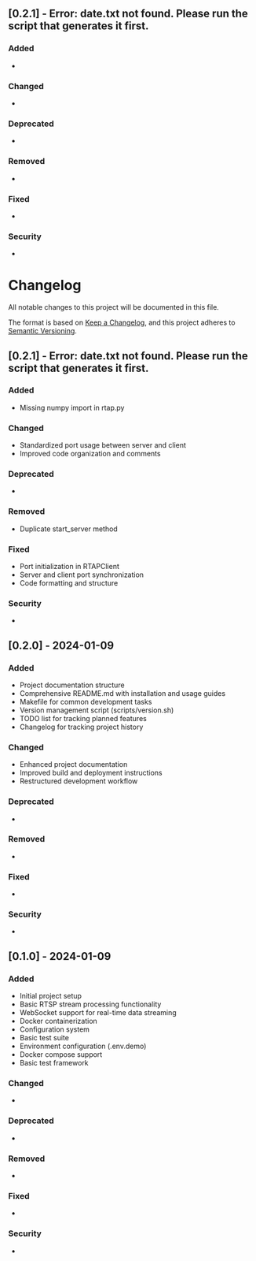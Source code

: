 ## [0.2.1] - Error: date.txt not found. Please run the script that generates it first.

### Added
- 

### Changed
- 

### Deprecated
- 

### Removed
- 

### Fixed
- 

### Security
- 

# Changelog

All notable changes to this project will be documented in this file.

The format is based on [Keep a Changelog](https://keepachangelog.com/en/1.0.0/),
and this project adheres to [Semantic Versioning](https://semver.org/spec/v2.0.0.html).

## [0.2.1] - Error: date.txt not found. Please run the script that generates it first.

### Added
- Missing numpy import in rtap.py

### Changed
- Standardized port usage between server and client
- Improved code organization and comments

### Deprecated
- 

### Removed
- Duplicate start_server method

### Fixed
- Port initialization in RTAPClient
- Server and client port synchronization
- Code formatting and structure

### Security
- 

## [0.2.0] - 2024-01-09

### Added
- Project documentation structure
- Comprehensive README.md with installation and usage guides
- Makefile for common development tasks
- Version management script (scripts/version.sh)
- TODO list for tracking planned features
- Changelog for tracking project history

### Changed
- Enhanced project documentation
- Improved build and deployment instructions
- Restructured development workflow

### Deprecated
- 

### Removed
- 

### Fixed
- 

### Security
- 

## [0.1.0] - 2024-01-09

### Added
- Initial project setup
- Basic RTSP stream processing functionality
- WebSocket support for real-time data streaming
- Docker containerization
- Configuration system
- Basic test suite
- Environment configuration (.env.demo)
- Docker compose support
- Basic test framework

### Changed
- 

### Deprecated
- 

### Removed
- 

### Fixed
- 

### Security
-
